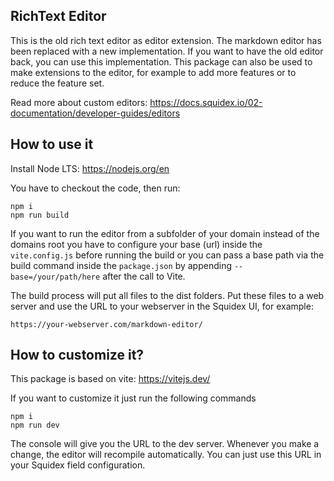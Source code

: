## RichText Editor

This is the old rich text editor as editor extension. The markdown editor has been replaced with a new implementation. If you want to have the old editor back, you can use this implementation.  This package can also be used to make extensions to the editor, for example to add more features or to reduce the feature set.

Read more about custom editors: https://docs.squidex.io/02-documentation/developer-guides/editors

## How to use it

Install Node LTS: https://nodejs.org/en

You have to checkout the code, then run:

```
npm i
npm run build
```

If you want to run the editor from a subfolder of your domain instead of the domains root you have to configure your base (url) inside the `vite.config.js` before running the build or you can pass a base path via the build command inside the `package.json` by appending `--base=/your/path/here` after the call to Vite.

The build process will put all files to the dist folders. Put these files to a web server and use the URL to your webserver in the Squidex UI, for example:

```
https://your-webserver.com/markdown-editor/
```

## How to customize it?

This package is based on vite: https://vitejs.dev/

If you want to customize it just run the following commands

```
npm i
npm run dev
```

The console will give you the URL to the dev server. Whenever you make a change, the editor will recompile automatically. You can just use this URL in your Squidex field configuration.